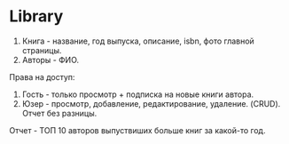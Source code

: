 # Library
1. Книга - название, год выпуска, описание, isbn, фото главной страницы.
2. Авторы - ФИО.

Права на доступ:
1. Гость - только просмотр + подписка на новые книги автора.
2. Юзер - просмотр, добавление, редактирование, удаление. (CRUD). Отчет без разницы.


Отчет - ТОП 10 авторов выпуствиших больше книг за какой-то год.
